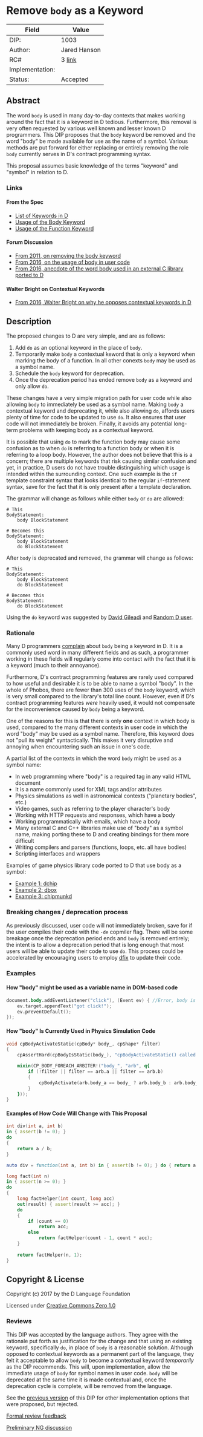 # Remove `body` as a Keyword

| Field           | Value                                                           |
|-----------------|-----------------------------------------------------------------|
| DIP:            | 1003                                                            |
| Author:         | Jared Hanson                                                    |
| RC#             | 3 [link][rclink]                                                |
| Implementation: |                                                                 |
| Status:         | Accepted                                           |

[rclink]: https://github.com/dlang/DIPs/blob/492bfa45905158e7bef5a8b2baf3e9da92d82662/DIPs/DIP1003.md


## Abstract

The word `body` is used in many day-to-day contexts that makes working around
the fact that it is a keyword in D tedious. Furthermore, this removal is very
often requested by various well known and lesser known D programmers. This DIP
proposes that the `body` keyword be removed and the word "body" be made
available for use as the name of a symbol. Various methods are put forward for
either replacing or entirely removing the role `body` currently serves in D's
contract programming syntax.

This proposal assumes basic knowledge of the terms "keyword" and "symbol" in
relation to D.

### Links

#### From the Spec
- [List of Keywords in D](http://dlang.org/spec/lex.html#Keyword)
- [Usage of the Body Keyword](http://dlang.org/spec/function.html#BodyStatement)
- [Usage of the Function Keyword](https://dlang.org/spec/expression.html#FunctionLiteral)

#### Forum Discussion
- [From 2011, on removing the body keyword](http://forum.dlang.org/thread/imdro4$286k$1@digitalmars.com)
- [From 2016, on the usage of body in user code](http://forum.dlang.org/thread/nyrosepldsxabewksehb@forum.dlang.org)
- [From 2016, anecdote of the word body used in an external C library ported to D](http://forum.dlang.org/post/lxdsvhygsaesjmkmavqp@forum.dlang.org)

#### Walter Bright on Contextual Keywords
- [From 2016, Walter Bright on why he opposes contextual keywords in D](http://forum.dlang.org/post/npsp8a$mv4$1@digitalmars.com)

## Description

The proposed changes to D are very simple, and are as follows:

1. Add `do` as an optional keyword in the place of `body`.
2. Temporarily make `body` a contextual keword that is only a keyword when marking the body of a function. In all other conexts `body` may be used as a symbol name.
3. Schedule the `body` keyword for deprecation.
4. Once the deprecation period has ended remove `body` as a keyword and only allow `do`.

These changes have a very simple migration path for user code while also allowing `body` to immediately be used as a symbol name. Making `body` a contextual keyword and deprecating it, while also allowing `do`, affords users plenty of time for code to be updated to use `do`. It also ensures that user code will not immediately be broken. Finally, it avoids any potential long-term problems with keeping body as a contextual keyword.

It is possible that using `do` to mark the function body may cause some confusion as to when `do` is referring to a function body or when it is referring to a loop body. However, the author does not believe that this is a concern; there are multiple keywords that risk causing similar confusion and yet, in practice, D users do not have trouble distinguishing which usage is intended within the surrounding context. One such example is the `if` template constraint syntax that looks identical to the regular `if`-statement syntax, save for the fact that it is only present after a template declaration.

The grammar will change as follows while either `body` or `do` are allowed:
```
# This
BodyStatement:
    body BlockStatement

# Becomes this
BodyStatement:
    body BlockStatement
    do BlockStatement
```

After `body` is deprecated and removed, the grammar will change as follows:
```
# This
BodyStatement:
    body BlockStatement
    do BlockStatement

# Becomes this
BodyStatement:
    do BlockStatement
```

Using the `do` keyword was suggested by [David Gileadi](http://forum.dlang.org/post/off8ag$3t5$1@digitalmars.com) and [Random D user](http://forum.dlang.org/post/rhuxwyotfctdfzxguatv@forum.dlang.org).

### Rationale

Many D programmers [complain](#forum-discussion) about `body` being a keyword in D. It is a commonly used word in many different fields and as such, a programmer working in these fields will regularly come into contact with the fact that it is a keyword (much to their annoyance).

Furthermore, D's contract programming features are rarely used compared to how
useful and desirable it is to be able to name a symbol "body". In the whole of
Phobos, there are fewer than 300 uses of the `body` keyword, which is very small compared to the library's total line count. However, even if D's contract
programming features _were_ heavily used, it would not compensate for the
inconvenience caused by `body` being a keyword. 

One of the reasons for this is
that there is only **one** context in which body is used, compared to the many
different contexts in user code in which the word "body" may be used as a symbol name. Therefore, this keyword does not "pull its weight" syntactically. This makes it very disruptive and annoying
when encountering such an issue in one's code.

A partial list of the contexts in which the word `body` might be used as a symbol name:

- In web programming where "body" is a required tag in any valid HTML document
- It is a name commonly used for XML tags and/or attributes
- Physics simulations as well in astronomical contexts ("planetary bodies", etc.)
- Video games, such as referring to the player character's body
- Working with HTTP requests and responses, which have a body
- Working programmatically with emails, which have a body
- Many external C and C++ libraries make use of "body" as a symbol name, making
  porting these to D and creating bindings for them more difficult
- Writing compilers and parsers (functions, loops, etc. all have bodies)
- Scripting interfaces and wrappers

Examples of game physics library code ported to D that use body as a symbol:

- [Example 1: dchip](https://github.com/d-gamedev-team/dchip/blob/55f43e5f0cf67c8bc190711b69eb16230fa6188e/src/dchip/cpBody.d#L184)
- [Example 2: dbox](https://github.com/d-gamedev-team/dbox/blob/6f81fe065abec1e7def44fc777c5d8e9da936104/examples/demo/tests/bodytypes.d#L103)
- [Example 3: chipmunkd](https://github.com/rcorre/chipmunkd/commit/d6bde5b649c70a53f4295f522e660fae3c1e740f)

### Breaking changes / deprecation process

As previously discussed, user code will not immediately broken, save for if the user compiles their code with the `-de` copmiler flag. There will be some breakage once the deprecation period ends and `body` is removed entirely; the intent is to allow a deprecation period that is long enough that most users will be able to update their code to use `do`. This process could be accelerated by encouraging users to employ [dfix](https://github.com/dlang-community/dfix) to update their code.

### Examples

#### How "body" might be used as a variable name in DOM-based code
```D
document.body.addEventListener("click"), (Event ev) { //Error, body is a keyword
    ev.target.appendText("got click!");
    ev.preventDefault();
});
```

#### How "body" Is Currently Used in Physics Simulation Code
```D
void cpBodyActivateStatic(cpBody* body_, cpShape* filter)
{
    cpAssertHard(cpBodyIsStatic(body_), "cpBodyActivateStatic() called on a non-static body_.");

    mixin(CP_BODY_FOREACH_ARBITER!("body_", "arb", q{
        if (!filter || filter == arb.a || filter == arb.b)
        {
            cpBodyActivate(arb.body_a == body_ ? arb.body_b : arb.body_a);
        }
    }));
}
```

#### Examples of How Code Will Change with This Proposal

```D
int div(int a, int b)
in { assert(b != 0); }
do
{
    return a / b;
}

auto div = function(int a, int b) in { assert(b != 0); } do { return a / b; };

long fact(int n)
in { assert(n >= 0); }
do
{
    long factHelper(int count, long acc)
    out(result) { assert(result >= acc); }
    do
    {
        if (count == 0)
            return acc;
        else
            return factHelper(count - 1, count * acc);
    }
    
    return factHelper(n, 1);
}
```

## Copyright & License

Copyright (c) 2017 by the D Language Foundation

Licensed under [Creative Commons Zero 1.0](https://creativecommons.org/publicdomain/zero/1.0/legalcode.txt)

### Reviews

This DIP was accepted by the language authors. They agree with the rationale put forth as justification
for the change and that using an existing keyword, specifically `do`, in place of `body` is a
reasonable solution. Although opposed to contextual keywords as a permanent part of the language, they
felt it acceptable to allow `body` to become a contextual keyword *temporarily* as the DIP
recommends. This will, upon implementation, allow the immediate usage of `body` for symbol names in
user code. `body` will be deprecated at the same time it is made contextual and, once the deprecation
cycle is complete, will be removed from the language.

See the [previous version](rclink) of this DIP for other implementation options that were proposed,
but rejected.

[Formal review feedback](http://forum.dlang.org/thread/wcqebjzdjxldeywlxjcd@forum.dlang.org)

[Preliminary NG discussion](http://forum.dlang.org/thread/qgxvrbxrvkxtimzvnetu@forum.dlang.org)
